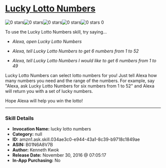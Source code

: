 # [Lucky Lotto Numbers](http://alexa.amazon.com/#skills/amzn1.ask.skill.034ae3c0-e944-43a1-8c39-b9718c1849ae)
![0 stars](../../images/ic_star_border_black_18dp_1x.png)![0 stars](../../images/ic_star_border_black_18dp_1x.png)![0 stars](../../images/ic_star_border_black_18dp_1x.png)![0 stars](../../images/ic_star_border_black_18dp_1x.png)![0 stars](../../images/ic_star_border_black_18dp_1x.png) 0

To use the Lucky Lotto Numbers skill, try saying...

* *Alexa, open Lucky Lotto Numbers*

* *Alexa, tell Lucky Lotto Numbers to get 6 numbers from 1 to 52*

* *Alexa, tell Lucky Lotto Numbers I would like to get 6 numbers from 1 to 49*

Lucky Lotto Numbers can select lotto numbers for you! Just tell Alexa how many numbers you need and the range of the numbers. For example, say "Alexa, ask Lucky Lotto Numbers for six numbers from 1 to 52" and Alexa will return you with a set of lucky numbers.

Hope Alexa will help you win the lotto!

***

### Skill Details

* **Invocation Name:** lucky lotto numbers
* **Category:** null
* **ID:** amzn1.ask.skill.034ae3c0-e944-43a1-8c39-b9718c1849ae
* **ASIN:** B01N6A8V7B
* **Author:** Kenneth Kwok
* **Release Date:** November 30, 2016 @ 07:05:17
* **In-App Purchasing:** No
